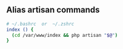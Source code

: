 ## Alias artisan commands

```bash
# ~/.bashrc  or  ~/.zshrc
index () {
  (cd /var/www/index && php artisan "$@")
}
```